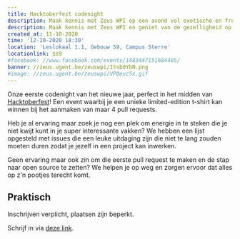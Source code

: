 ```yaml
---
title: Hacktoberfest codenight
description: Maak kennis met Zeus WPI op een avond vol exotische en frustrerende programmeertalen
description: Maak kennis met Zeus WPI en geniet van de gezelligheid op onze eerste codenight van het nieuwe academiejaar.
created_at: 11-10-2020
time: '12-10-2020 18:30'
location: 'Leslokaal 1.1, Gebouw S9, Campus Sterre'
locationlink: $s9
#facebook: //www.facebook.com/events/1483447151684405/
banner: //zeus.ugent.be/zeuswpi/Itsb0YbN.png
#image: //zeus.ugent.be/zeuswpi/VPQevc5x.gif
---
```



Onze eerste codenight van het nieuwe jaar, perfect in het midden van [Hacktoberfest][hacktob]! Een event waarbij je een unieke limited-edition t-shirt kan winnen bij het aanmaken van maar 4 pull requests.

Heb je al ervaring maar zoek je nog een plek om energie in te steken die je niet kwijt kunt in je super interessante vakken? We hebben een lijst opgesteld met issues die een leuke uitdaging zijn die niet te lang zouden moeten duren zodat je jezelf in een project kan inwerken.

Geen ervaring maar ook zin om die eerste pull request te maken en de stap naar open source te zetten? We helpen je op weg en zorgen ervoor dat alles op z'n pootjes terecht komt.


## Praktisch

Inschrijven verplicht, plaatsen zijn beperkt.

Schrijf in via [deze link](gandalf).

[hacktob]: https://hacktoberfest.digitalocean.com/
[gandalf]: https://event.fkgent.be/events/305

